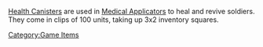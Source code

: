 [Health Canisters](Health_Canister.md "wikilink") are used in [Medical
Applicators](Medical_Applicator.md "wikilink") to heal and revive soldiers.
They come in clips of 100 units, taking up 3x2 inventory squares.

[Category:Game Items](Category:Game_Items.md "wikilink")
